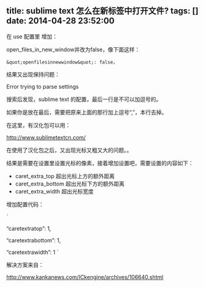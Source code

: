 title: sublime text 怎么在新标签中打开文件?
tags: []
date: 2014-04-28 23:52:00
---

在 use 配置里 增加：

open_files_in_new_window并改为false，像下面这样：

`&quot;openfilesinnewwindow&quot;: false，`

结果又出现保持问题：

Error trying to parse settings

搜索后发现，sublime text 的配置，最后一行是不可以加逗号的。

如果你是放在最后，需要把原来上面的那行加上逗号“,”，本行去掉。

在这里，有汉化包可以用：

http://www.sublimetextcn.com/

在使用了汉化包之后，又出现光标又粗又大的问题。。

结果是需要在设置里设置光标的像素，接着增加设置吧，需要设置的内容如下：

*   caret_extra_top 超出光标上方的额外距离
*   caret_extra_bottom&nbsp;超出光标下方的额外距离
*   caret_extra_width&nbsp;超出光标宽度

增加配置代码：

`<p>“caretextratop”: 1,

“caretextrabottom”: 1,

“caretextrawidth”: 1
`</p>

解决方案来自：

http://www.kankanews.com/ICkengine/archives/106640.shtml